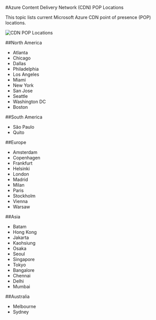 <properties
	pageTitle="Azure Content Delivery Network (CDN) POP Locations"
	description="This topic lists Azure Content Delivery Network (CDN) POP locations."
	services="cdn"
	documentationCenter=""
	authors="camsoper"
	manager="erikre"
	editor=""/>

<tags
	ms.service="cdn"
	ms.workload="media"
	ms.tgt_pltfrm="na"
	ms.devlang="na"
	ms.topic="hero-article"
	ms.date="02/25/2016" 
	ms.author="casoper"/>


#Azure Content Delivery Network (CDN) POP Locations

This topic lists current Microsoft Azure CDN point of presence (POP) locations.


![CDN POP Locations](./media/cdn-pop-locations/CDN_POP_locations_update.png)


##North America

- Atlanta
- Chicago
- Dallas
- Philadelphia
- Los Angeles
- Miami
- New York
- San Jose
- Seattle
- Washington DC
- Boston

##South America

- São Paulo
- Quito

##Europe

- Amsterdam
- Copenhagen
- Frankfurt
- Helsinki
- London
- Madrid
- Milan
- Paris
- Stockholm
- Vienna
- Warsaw

##Asia

- Batam
- Hong Kong
- Jakarta
- Kaohsiung
- Osaka
- Seoul
- Singapore
- Tokyo
- Bangalore
- Chennai
- Delhi
- Mumbai

##Australia

- Melbourne
- Sydney
